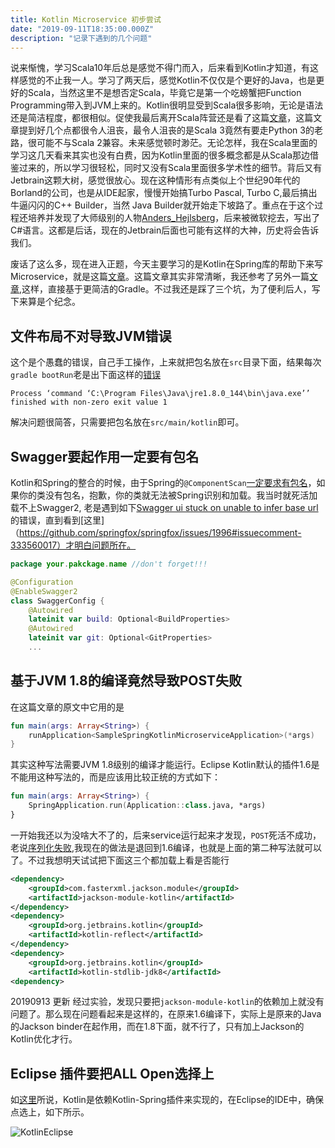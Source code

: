 ```yaml
---
title: Kotlin Microservice 初步尝试
date: "2019-09-11T18:35:00.000Z"
description: "记录下遇到的几个问题"
---
```


说来惭愧，学习Scala10年后总是感觉不得门而入，后来看到Kotlin才知道，有这样感觉的不止我一人。学习了两天后，感觉Kotlin不仅仅是个更好的Java，也是更好的Scala，当然这里不是想否定Scala，毕竟它是第一个吃螃蟹把Function Programming带入到JVM上来的。Kotlin很明显受到Scala很多影响，无论是语法还是简洁程度，都很相似。促使我最后离开Scala阵营还是看了这篇[文章](https://medium.com/@fommil/scala-almost-succeeded-c3b1028b02c5)，这篇文章提到好几个点都很令人沮丧，最令人沮丧的是Scala 3竟然有要走Python 3的老路，很可能不与Scala 2兼容。未来感觉顿时渺茫。无论怎样，我在Scala里面的学习这几天看来其实也没有白费，因为Kotlin里面的很多概念都是从Scala那边借鉴过来的，所以学习很轻松，同时又没有Scala里面很多学术性的细节。背后又有Jetbrain这颗大树，感觉很放心。现在这种情形有点类似上个世纪90年代的Borland的公司，也是从IDE起家，慢慢开始搞Turbo Pascal, Turbo C,最后搞出牛逼闪闪的C++ Builder，当然 Java Builder就开始走下坡路了。重点在于这个过程还培养并发现了大师级别的人物[Anders_Hejlsberg](https://en.wikipedia.org/wiki/Anders_Hejlsberg)，后来被微软挖去，写出了C#语言。这都是后话，现在的Jetbrain后面也可能有这样的大神，历史将会告诉我们。

废话了这么多，现在进入正题，今天主要学习的是Kotlin在Spring库的帮助下来写Microservice，就是这篇[文章](https://dzone.com/articles/kotlin-microservice-with-spring-boot)。这篇文章其实非常清晰，我还参考了另外一篇[文章](https://kotlinlang.org/docs/tutorials/spring-boot-restful.html),这样，直接基于更简洁的Gradle。不过我还是踩了三个坑，为了便利后人，写下来算是个纪念。

## 文件布局不对导致JVM错误

这个是个愚蠢的错误，自己手工操作，上来就把包名放在`src`目录下面，结果每次`gradle bootRun`老是出下面这样的[错误](https://discuss.gradle.org/t/finished-with-non-zero-exit-value-1-error/23978)

```
Process ‘command ‘C:\Program Files\Java\jre1.8.0_144\bin\java.exe’’ finished with non-zero exit value 1
```
解决问题很简答，只需要把包名放在`src/main/kotlin`即可。

## Swagger要起作用一定要有包名

Kotlin和Spring的整合的时候，由于Spring的`@ComponentScan`[一定要求有包名](https://stackoverflow.com/questions/41729712/spring-application-does-not-start-outside-of-a-package)，如果你的类没有包名，抱歉，你的类就无法被Spring识别和加载。我当时就死活加载不上Swagger2, 老是遇到如下[Swagger ui stuck on unable to infer base url](https://github.com/springfox/springfox/issues/1996)的错误，直到看到[这里]（https://github.com/springfox/springfox/issues/1996#issuecomment-333560017）才明白问题所在。

```kotlin
package your.pakckage.name //don't forget!!!

@Configuration
@EnableSwagger2
class SwaggerConfig {
    @Autowired
    lateinit var build: Optional<BuildProperties>
    @Autowired
    lateinit var git: Optional<GitProperties>
    ...
```

## 基于JVM 1.8的编译竟然导致POST失败

在这篇文章的原文中它用的是

```kotlin
fun main(args: Array<String>) {
    runApplication<SampleSpringKotlinMicroserviceApplication>(*args)
}
```
其实这种写法需要JVM 1.8级别的编译才能运行。Eclipse Kotlin默认的插件1.6是不能用这种写法的，而是应该用比较正统的方式如下：

```kotlin
fun main(args: Array<String>) {
    SpringApplication.run(Application::class.java, *args)
}
```

一开始我还以为没啥大不了的，后来service运行起来才发现，`POST`死活不成功，老说[序列化失败](https://www.reddit.com/r/Kotlin/comments/4wwv38/question_jackson_default_data_class_constructor/),我现在的做法是退回到1.6编译，也就是上面的第二种写法就可以了。不过我想明天试试把下面这三个都加载上看是否能行

```xml
<dependency>
    <groupId>com.fasterxml.jackson.module</groupId>
    <artifactId>jackson-module-kotlin</artifactId>
</dependency>
<dependency>
    <groupId>org.jetbrains.kotlin</groupId>
    <artifactId>kotlin-reflect</artifactId>
</dependency>
<dependency>
    <groupId>org.jetbrains.kotlin</groupId>
    <artifactId>kotlin-stdlib-jdk8</artifactId>
<dependency>
```

20190913 更新
经过实验，发现只要把`jackson-module-kotlin`的依赖加上就没有问题了。那么现在问题看起来是这样的，在原来1.6编译下，实际上是原来的Java的Jackson binder在起作用，而在1.8下面，就不行了，只有加上Jackson的Kotlin优化才行。

## Eclipse 插件要把ALL Open选择上

如[这里](https://kotlinlang.org/docs/reference/compiler-plugins.html#kotlin-spring-compiler-plugin)所说，Kotlin是依赖Kotlin-Spring插件来实现的，在Eclipse的IDE中，确保点选上，如下所示。

![KotlinEclipse](eclipseKotlin.png)
